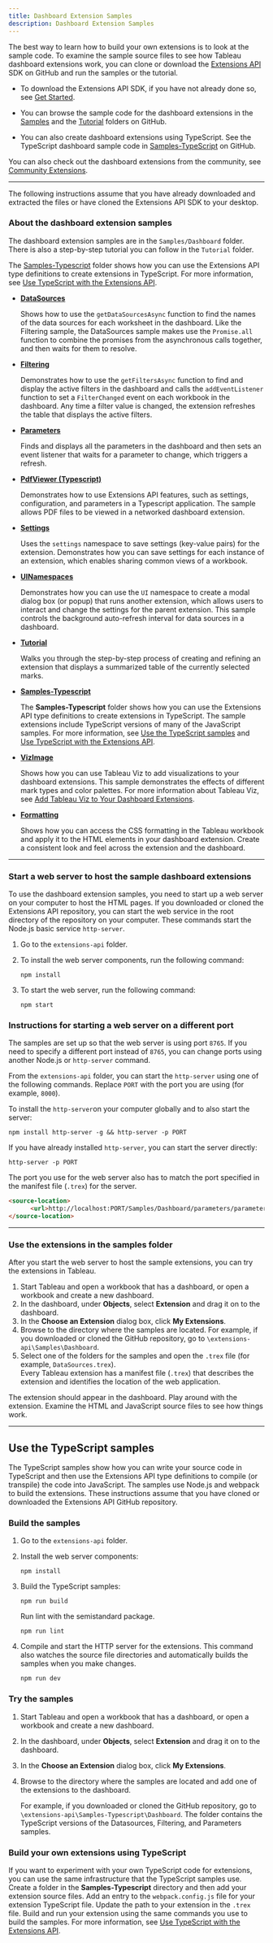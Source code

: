 ```yaml
---
title: Dashboard Extension Samples
description: Dashboard Extension Samples
---
```


The best way to learn how to build your own extensions is to look at the sample code. To examine the sample source files to see how Tableau dashboard extensions work, you can clone or download the [Extensions API](https://github.com/tableau/extensions-api) SDK on GitHub and run the samples or the tutorial.

- To download the Extensions API SDK, if you have not already done so, see [Get Started](./trex_getstarted).

- You can browse the sample code for the dashboard extensions in the [Samples](https://github.com/tableau/extensions-api/tree/main/Samples/Dashboard?=target="_blank") and the [Tutorial](https://github.com/tableau/extensions-api/tree/main/Tutorial/Dashboard#Readme?=target="_blank") folders on GitHub.

- You can also create dashboard extensions using TypeScript. See the TypeScript dashboard sample code in [Samples-TypeScript](https://github.com/tableau/extensions-api/tree/main/Samples-Typescript/Dashboard?=target="_blank") on GitHub.

You can also check out the dashboard extensions from the community, see [Community Extensions](pathname:///community/).

---

The following instructions assume that you have already downloaded and extracted the files or have cloned the Extensions API SDK to your desktop.


### About the dashboard extension samples

The dashboard extension samples are in the `Samples/Dashboard` folder. There is also a step-by-step tutorial you can follow in the `Tutorial` folder.

The [Samples-Typescript](https://github.com/tableau/extensions-api/tree/master/Samples-Typescript/Dashboard) folder shows how you can use the Extensions API type definitions to create extensions in TypeScript. For more information, see [Use TypeScript with the Extensions API](../core/trex_typescript).




-   **[DataSources](https://github.com/tableau/extensions-api/tree/master/Samples/Dashboard/DataSources?=target="_blank")** 
     
    Shows how to use the `getDataSourcesAsync` function to find the names of the data sources for each worksheet in the dashboard. Like the Filtering sample, the DataSources sample makes use the `Promise.all` function to combine the promises from the asynchronous calls together, and then waits for them to resolve. 
 
-   **[Filtering](https://github.com/tableau/extensions-api/tree/master/Samples/Dashboard/Filtering?=target="_blank")** 

     Demonstrates how to use the `getFiltersAsync` function to find and display the active filters in the dashboard and calls the `addEventListener` function to set a `FilterChanged` event on each workbook in the dashboard. Any time a filter value is changed, the extension refreshes the table that displays the active filters. 

-   **[Parameters](https://github.com/tableau/extensions-api/tree/master/Samples/Dashboard/Parameters?=target="_blank")**
     
    Finds and displays all the parameters in the dashboard and then sets an event listener that waits for a parameter to change, which triggers a refresh. 

-   **[PdfViewer (Typescript)](https://github.com/tableau/extensions-api/tree/master/Samples-Typescript/Dashboard/PdfViewer?=target="_blank")**
     
    Demonstrates how to use Extensions API features, such as settings, configuration, and parameters in a Typescript application. The sample allows PDF files to be viewed in a networked dashboard extension.


-   **[Settings](https://github.com/tableau/extensions-api/tree/master/Samples/Dashboard/Settings?=target="_blank")**
 
     Uses the `settings` namespace to save settings (key-value pairs) for the extension. Demonstrates how you can save settings for each instance of an extension, which enables sharing common views of a workbook.  

-   **[UINamespaces](https://github.com/tableau/extensions-api/tree/master/Samples/Dashboard/UINamespace?=target="_blank")**

     Demonstrates how you can use the `UI` namespace to create a modal dialog box (or popup) that runs another extension, which allows users to interact and change the settings for the parent extension. This sample controls the background auto-refresh interval for data sources in a dashboard. 


- **[Tutorial](https://github.com/tableau/extensions-api/tree/master/Tutorial/Dashboard?=target="_blank")**

     Walks you through the step-by-step process of creating and refining an extension that displays a summarized table of the currently selected marks.

- **[Samples-Typescript](https://github.com/tableau/extensions-api/tree/master/Samples-Typescript/Dashboard?=target="_blank")**

    The **Samples-Typescript** folder shows how you can use the Extensions API type definitions to create extensions in TypeScript. The sample extensions include TypeScript versions of many of the JavaScript samples. For more information, see [Use the TypeScript samples](#use-the-typescript-samples) and [Use TypeScript with the Extensions API](../core/trex_typescript).

- **[VizImage](https://github.com/tableau/extensions-api/tree/main/Samples/Dashboard/VizImage?=target="_blank")**

    Shows how you can use Tableau Viz to add visualizations to your dashboard extensions. This sample demonstrates the effects of different mark types and color palettes. For more information about Tableau Viz, see [Add Tableau Viz to Your Dashboard Extensions](../core/trex_tableau_viz).

- **[Formatting](https://github.com/tableau/extensions-api/tree/main/Samples/Dashboard/Formatting?=target="_blank")**

   Shows how you can access the CSS formatting in the Tableau workbook and apply it to the HTML elements in your dashboard extension. Create a consistent look and feel across the extension and the dashboard.


---
### Start a web server to host the sample dashboard extensions

To use the dashboard extension samples, you need to start up a web server on your computer to host the HTML pages. If you downloaded or cloned the Extensions API repository, you can start the web service in the root directory of the repository on your computer. These commands start the Node.js basic service `http-server`.

1. Go to the `extensions-api` folder.
1. To install the web server components, run the following command:

   ```cli
   npm install
   ```

1. To start the web server, run the following command:

   ```cli
   npm start
   ```

### Instructions for starting a web server on a different port

The samples are set up so that the web server is using port `8765`.  If you need to specify a different port instead of `8765`, you can change ports using another Node.js or `http-server` command.  

From the `extensions-api` folder, you can start the `http-server` using one of the following commands. Replace `PORT` with the port you are using (for example, `8000`).

To install the `http-server`on your computer globally and to also start the server: 

```cli
npm install http-server -g && http-server -p PORT
```

If you have already installed `http-server`, you can start the server directly:

```cli
http-server -p PORT
```

The port you use for the web server also has to match the port specified in the manifest file (`.trex`) for the server.

```html
<source-location>
      <url>http://localhost:PORT/Samples/Dashboard/parameters/parameters.html</url>
</source-location>

```

---

### Use the extensions in the samples folder

After you start the web server to host the sample extensions, you can try the extensions in Tableau.

1. Start Tableau and open a workbook that has a dashboard, or open a workbook and create a new dashboard.
2. In the dashboard, under **Objects**, select **Extension** and drag it on to the dashboard.  
3. In the **Choose an Extension** dialog box, click **My Extensions**. 
4. Browse to the directory where the samples are located. For example, if you downloaded or cloned the GitHub repository, go to `\extensions-api\Samples\Dashboard`.
5. Select one of the folders for the samples and open the `.trex` file (for example, `DataSources.trex`). <br/>
Every Tableau extension has a manifest file (`.trex`) that describes the extension and identifies the location of the web application.

The extension should appear in the dashboard.  Play around with the extension. Examine the HTML and JavaScript source files to see how things work.  

---

## Use the TypeScript samples

The TypeScript samples show how you can write your source code in TypeScript and then use the Extensions API type definitions to compile (or transpile) the code into JavaScript. The samples use Node.js and webpack to build the extensions. These instructions assume that you have cloned or downloaded the Extensions API GitHub repository.

### Build the samples

1. Go to the `extensions-api` folder.
1. Install the web server components:

   ```cli
   npm install
   ```

1. Build the TypeScript samples:

   ```cli
   npm run build
   ```

   Run lint with the semistandard package.

   ```cli
   npm run lint
   ```

1. Compile and start the HTTP server for the extensions. This command also watches the source file directories and automatically builds the samples when you make changes.

   ```cli
   npm run dev
   ```

### Try the samples

1. Start Tableau and open a workbook that has a dashboard, or open a workbook and create a new dashboard.

1. In the dashboard, under **Objects**, select **Extension** and drag it on to the dashboard.

1. In the **Choose an Extension** dialog box, click **My Extensions**.
  
1. Browse to the directory where the samples are located and add one of the extensions to the dashboard.

   For example, if you downloaded or cloned the GitHub repository, go to `\extensions-api\Samples-Typescript\Dashboard`. The folder contains the TypeScript versions of the Datasources, Filtering, and Parameters samples.

### Build your own extensions using TypeScript

If you want to experiment with your own TypeScript code for extensions, you can use the same infrastructure that the TypeScript samples use. Create a folder in the **Samples-Typescript** directory and then add your extension source files. Add an entry to the `webpack.config.js` file for your extension TypeScript file. Update the path to your extension in the `.trex` file. Build and run your extension using the same commands you use to build the samples. For more information, see [Use TypeScript with the Extensions API](../core/trex_typescript.md).
